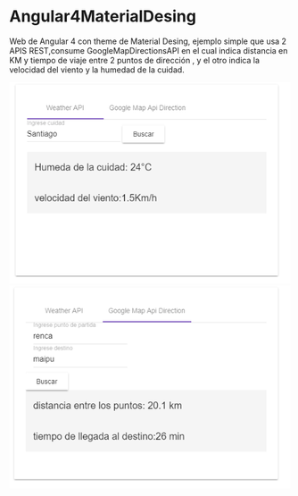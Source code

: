 # Angular4MaterialDesing
Web de Angular 4 con theme de Material Desing, ejemplo simple que usa 2 APIS REST,consume GoogleMapDirectionsAPI en el cual indica distancia en KM y tiempo de viaje entre 2 puntos de dirección , y el otro indica la velocidad del viento y la humedad de la cuidad.

<img src="https://github.com/felipeils/Angular4MaterialDesing/blob/master/1.PNG" />
<img src="https://github.com/felipeils/Angular4MaterialDesing/blob/master/2.PNG" />
